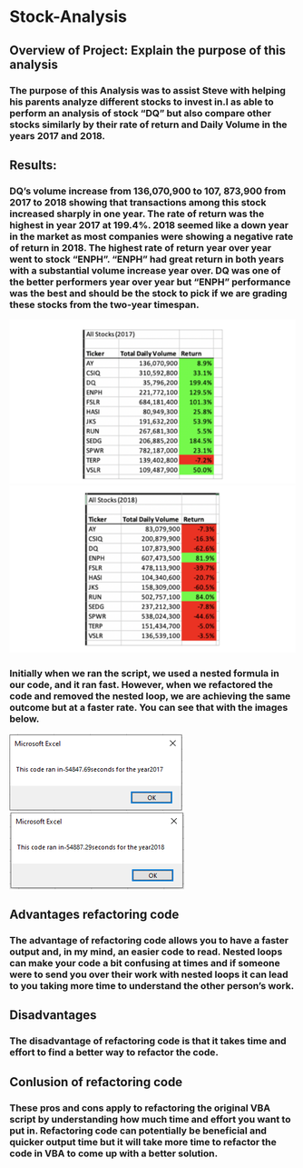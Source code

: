 # Stock-Analysis
## Overview of Project: Explain the purpose of this analysis
### The purpose of this Analysis was to assist Steve with helping his parents analyze different stocks to invest in.I as able to perform an analysis of stock “DQ” but also compare other stocks similarly by their rate of return and Daily Volume in the years 2017 and 2018.

## Results:
### DQ’s volume increase from 136,070,900 to 107, 873,900 from 2017 to 2018 showing that transactions among this stock increased sharply in one year. The rate of return was the highest in year 2017 at 199.4%. 2018 seemed like a down year in the market as most companies were showing a negative rate of return in 2018. The highest rate of return year over year went to stock “ENPH”. “ENPH” had great return in both years with a substantial volume increase year over. DQ was one of the better performers year over year but “ENPH” performance was the best and should be the stock to pick if we are grading these stocks from the two-year timespan.

![This is an Image](https://github.com/adamtavi/Stock-Analysis/blob/main/2017%20stock%20performance.PNG) ![This is an Image](https://github.com/adamtavi/Stock-Analysis/blob/main/2018%20Stock%20Performance.PNG)

### Initially when we ran the script, we used a nested formula in our code, and it ran fast. However, when we refactored the code and removed the nested loop, we are achieving the same outcome but at a faster rate. You can see that with the images below.

![This is an Image](https://github.com/adamtavi/Stock-Analysis/blob/Resources/VBA_Challenge_2017.PNG) ![This is an Image](https://github.com/adamtavi/Stock-Analysis/blob/main/VBA_Challenge_2018.PNG)

## Advantages refactoring code
### The advantage of refactoring code allows you to have a faster output and, in my mind, an easier code to read. Nested loops can make your code a bit confusing at times and if someone were to send you over their work with nested loops it can lead to you taking more time to understand the other person’s work.

## Disadvantages
### The disadvantage of refactoring code is that it takes time and effort to find a better way to refactor the code.

## Conlusion of refactoring code
### These pros and cons apply to refactoring the original VBA script by understanding how much time and effort you want to put in. Refactoring code can potentially be beneficial and quicker output time but it will take more time to refactor the code in VBA to come up with a better solution.

